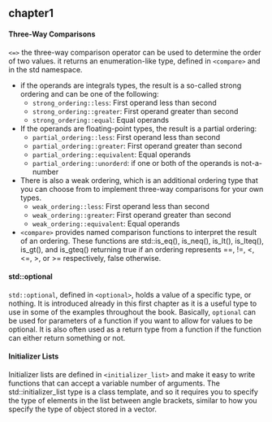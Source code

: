 ## chapter1
#### Three-Way Comparisons
```<=>``` the three-way comparison operator can be used to determine the order of two values. it returns an enumeration-like type, defined in ```<compare>``` and in the std namespace.
- if the operands are integrals types, the result is a so-called strong ordering and can be one of the following:
  - ```strong_ordering::less```: First operand less than second
  - ```strong_ordering::greater```: First operand greater than second
  - ```strong_ordering::equal```: Equal operands
- If the operands are floating-point types, the result is a partial ordering:
  - ```partial_ordering::less```: First operand less than second
  - ```partial_ordering::greater```: First operand greater than second
  - ```partial_ordering::equivalent```: Equal operands
  - ```partial_ordering::unorderd```: if one or both of the operands is not-a-number
- There is also a weak ordering, which is an additional ordering type that you can choose from to implement three-way comparisons for your own types.
  - ```weak_ordering::less```: First operand less than second
  - ```weak_ordering::greater```: First operand greater than second
  - ```weak_ordering::equivalent```: Equal operands 
- ```<compare>``` provides named comparison functions to interpret the result of an ordering. These functions are std::is_eq(), is_neq(), is_lt(), is_lteq(), is_gt(), and is_gteq() returning true if an ordering represents ==, !=, <, <=, >, or >= respectively, false otherwise.
#### std::optional
```std::optional```, defined in ```<optional>```, holds a value of a specific type, or nothing. It is introduced already in this first chapter as it is a useful type to use in some of the examples throughout the book. Basically, ```optional``` can be used for parameters of a function if you want to allow for values to be optional. It is also often used as a return type from a function if the function can either return something or not. 
#### Initializer Lists
Initializer lists are defined in ```<initializer_list>``` and make it easy to write functions that can accept a variable number of arguments. The std::initializer_list type is a class template, and so it requires you to specify the type of elements in the list between angle brackets, similar to how you specify the type of object stored in a vector.
